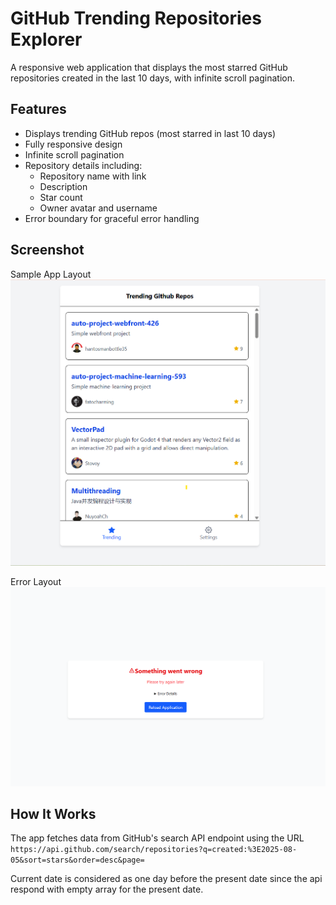# GitHub Trending Repositories Explorer

A responsive web application that displays the most starred GitHub repositories created in the last 10 days, with infinite scroll pagination.

## Features

-  Displays trending GitHub repos (most starred in last 10 days)
-  Fully responsive design
-  Infinite scroll pagination
-  Repository details including:
   - Repository name with link
   - Description
   - Star count
   - Owner avatar and username
-  Error boundary for graceful error handling

## Screenshot
Sample App Layout
![alt text](./public/images/image.png)

Error Layout
![alt text](./public/images/image-1.png)

## How It Works

The app fetches data from GitHub's search API endpoint using the URL
```https://api.github.com/search/repositories?q=created:%3E2025-08-05&sort=stars&order=desc&page=```

Current date is considered as one day before the present date since the api respond with empty array for the present date.